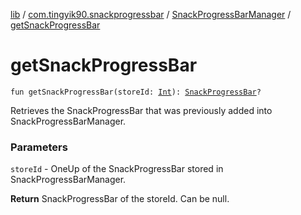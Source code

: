 [lib](../../index.md) / [com.tingyik90.snackprogressbar](../index.md) / [SnackProgressBarManager](index.md) / [getSnackProgressBar](./get-snack-progress-bar.md)

# getSnackProgressBar

`fun getSnackProgressBar(storeId: `[`Int`](https://kotlinlang.org/api/latest/jvm/stdlib/kotlin/-int/index.html)`): `[`SnackProgressBar`](../-snack-progress-bar/index.md)`?`

Retrieves the SnackProgressBar that was previously added into SnackProgressBarManager.

### Parameters

`storeId` - OneUp of the SnackProgressBar stored in SnackProgressBarManager.

**Return**
SnackProgressBar of the storeId. Can be null.

